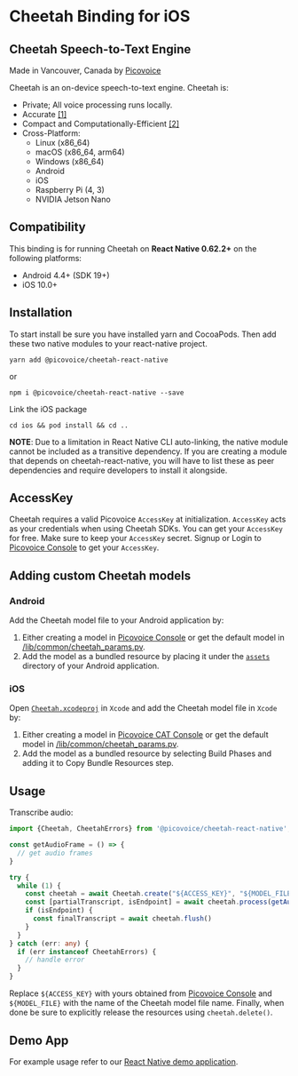 # Cheetah Binding for iOS

## Cheetah Speech-to-Text Engine

Made in Vancouver, Canada by [Picovoice](https://picovoice.ai)

Cheetah is an on-device speech-to-text engine. Cheetah is:

- Private; All voice processing runs locally.
- Accurate [[1]](https://github.com/Picovoice/speech-to-text-benchmark#results)
- Compact and Computationally-Efficient [[2]](https://github.com/Picovoice/speech-to-text-benchmark#rtf)
- Cross-Platform:
  - Linux (x86_64)
  - macOS (x86_64, arm64)
  - Windows (x86_64)
  - Android
  - iOS
  - Raspberry Pi (4, 3)
  - NVIDIA Jetson Nano

## Compatibility

This binding is for running Cheetah on **React Native 0.62.2+** on the following platforms:

- Android 4.4+ (SDK 19+)
- iOS 10.0+

## Installation

To start install be sure you have installed yarn and CocoaPods. Then add these two native modules to your react-native project.

```console
yarn add @picovoice/cheetah-react-native
```
or
```console
npm i @picovoice/cheetah-react-native --save
```

Link the iOS package

```console
cd ios && pod install && cd ..
```

**NOTE**: Due to a limitation in React Native CLI auto-linking, the native module cannot be included as a
transitive dependency. If you are creating a module that depends on cheetah-react-native,
you will have to list these as peer dependencies and require developers to install it alongside.

## AccessKey

Cheetah requires a valid Picovoice `AccessKey` at initialization. `AccessKey` acts as your credentials when using Cheetah SDKs.
You can get your `AccessKey` for free. Make sure to keep your `AccessKey` secret.
Signup or Login to [Picovoice Console](https://console.picovoice.ai/) to get your `AccessKey`.

## Adding custom Cheetah models

### Android

Add the Cheetah model file to your Android application by:

1. Either creating a model in [Picovoice Console](https://console.picovoice.ai/) or get the default model in [/lib/common/cheetah_params.pv](/lib/common/cheetah_params.pv).
2. Add the model as a bundled resource by placing it under the [`assets`](./android/src/main/assets/) directory of your Android application.

### iOS

Open [`Cheetah.xcodeproj`](./ios/Cheetah.xcodeproj) in `Xcode` and add the Cheetah model file in `Xcode` by:

1. Either creating a model in [Picovoice CAT Console](https://picovoice.ai/cat/) or get the default model in [/lib/common/cheetah_params.pv](/lib/common/cheetah_params.pv).
2. Add the model as a bundled resource by selecting Build Phases and adding it to Copy Bundle Resources step.

## Usage

Transcribe audio:

```typescript
import {Cheetah, CheetahErrors} from '@picovoice/cheetah-react-native';

const getAudioFrame = () => {
  // get audio frames
}

try {
  while (1) {
    const cheetah = await Cheetah.create("${ACCESS_KEY}", "${MODEL_FILE}")
    const [partialTranscript, isEndpoint] = await cheetah.process(getAudioFrame())
    if (isEndpoint) {
      const finalTranscript = await cheetah.flush()
    }
  }
} catch (err: any) {
  if (err instanceof CheetahErrors) {
    // handle error
  }
}
```

Replace `${ACCESS_KEY}` with yours obtained from [Picovoice Console]((https://console.picovoice.ai/)) and `${MODEL_FILE}`
with the name of the Cheetah model file name.
Finally, when done be sure to explicitly release the resources using `cheetah.delete()`.

## Demo App

For example usage refer to our [React Native demo application](/demo/react-native).
